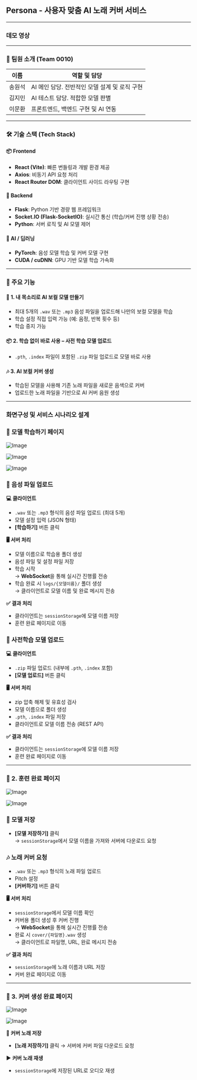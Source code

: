 ## Persona - 사용자 맞춤 AI 노래 커버 서비스
---

### 데모 영상


---
### 👥 팀원 소개 (Team 0010)

| 이름     | 역할 및 담당 |
|----------|---------------|
| 송원석   | AI 메인 담당. 전반적인 모델 설계 및 로직 구현 |
| 김지민   | AI 테스트 담당. 적합한 모델 판별 |
| 이문환   | 프론트엔드, 백엔드 구현 및 AI 연동 |

---
### 🛠 기술 스택 (Tech Stack)

#### 📦 Frontend
- **React (Vite)**: 빠른 번들링과 개발 환경 제공
- **Axios**: 비동기 API 요청 처리
- **React Router DOM**: 클라이언트 사이드 라우팅 구현

#### 🔧 Backend
- **Flask**: Python 기반 경량 웹 프레임워크
- **Socket.IO (Flask-SocketIO)**: 실시간 통신 (학습/커버 진행 상황 전송)
- **Python**: 서버 로직 및 AI 모델 제어

#### 🧠 AI / 딥러닝
- **PyTorch**: 음성 모델 학습 및 커버 모델 구현
- **CUDA / cuDNN**: GPU 기반 모델 학습 가속화
---
### 🚀 주요 기능


#### 🧠 1. 내 목소리로 AI 보컬 모델 만들기
- 최대 5개의 `.wav` 또는 `.mp3` 음성 파일을 업로드해 나만의 보컬 모델을 학습
- 학습 설정 직접 입력 가능 (예: 음정, 반복 횟수 등)
- 학습 중지 가능

#### 📦 2. 학습 없이 바로 사용 – 사전 학습 모델 업로드
- `.pth`, `.index` 파일이 포함된 `.zip` 파일 업로드로 모델 바로 사용

#### 🎶 3. AI 보컬 커버 생성
- 학습된 모델을 사용해 기존 노래 파일을 새로운 음색으로 커버
- 업로드한 노래 파일을 기반으로 AI 커버 음원 생성

---
### 화면구성 및 서비스 시나리오 설계




###  📄 모델 학습하기 페이지
![Image](https://github.com/user-attachments/assets/31145e74-ee7f-412e-bd53-7b27317f0049)

![Image](https://github.com/user-attachments/assets/ea00018a-bf1b-487c-b431-db68a03e02aa)

![Image](https://github.com/user-attachments/assets/0f0a8413-af7b-485e-9255-c16226ed6daa)
### 📂 음성 파일 업로드
**💻 클라이언트**
- `.wav` 또는 `.mp3` 형식의 음성 파일 업로드 (최대 5개)
- 모델 설정 입력 (JSON 형태)
- **[학습하기]** 버튼 클릭

**🖥️ 서버 처리**
- 모델 이름으로 학습용 폴더 생성
- 음성 파일 및 설정 파일 저장
- 학습 시작  
  → **WebSocket**을 통해 실시간 진행률 전송
- 학습 완료 시 `logs/{모델이름}/` 폴더 생성  
  → 클라이언트로 모델 이름 및 완료 메시지 전송

**✅ 결과 처리**
- 클라이언트는 `sessionStorage`에 모델 이름 저장
- 훈련 완료 페이지로 이동


### 📂 사전학습 모델 업로드

**💻 클라이언트**
- `.zip` 파일 업로드 (내부에 `.pth`, `.index` 포함)
- **[모델 업로드]** 버튼 클릭

**🖥️ 서버 처리**
- zip 압축 해제 및 유효성 검사
- 모델 이름으로 폴더 생성
- `.pth`, `.index` 파일 저장
- 클라이언트로 모델 이름 전송 (REST API)

**✅ 결과 처리**
- 클라이언트는 `sessionStorage`에 모델 이름 저장
- 훈련 완료 페이지로 이동

---

### 📄 2. 훈련 완료 페이지
![Image](https://github.com/user-attachments/assets/155964c8-9a32-4329-9d02-d10ed0f45412)

![Image](https://github.com/user-attachments/assets/9f91fb24-5015-4eba-9772-63c1729ddf17)

### 💾 모델 저장
- **[모델 저장하기]** 클릭  
  → `sessionStorage`에서 모델 이름을 가져와 서버에 다운로드 요청

### 🎶 노래 커버 요청
- `.wav` 또는 `.mp3` 형식의 노래 파일 업로드
- Pitch 설정
- **[커버하기]** 버튼 클릭

**🖥️ 서버 처리**
- `sessionStorage`에서 모델 이름 확인
- 커버용 폴더 생성 후 커버 진행  
  → **WebSocket**을 통해 실시간 진행률 전송
- 완료 시 `cover/{파일명}.wav` 생성  
  → 클라이언트로 파일명, URL, 완료 메시지 전송

**✅ 결과 처리**
- `sessionStorage`에 노래 이름과 URL 저장
- 커버 완료 페이지로 이동

---

### 📄 3. 커버 생성 완료 페이지
![Image](https://github.com/user-attachments/assets/48ee1fb5-2e66-490c-a26a-cfae658a6e8b)

![Image](https://github.com/user-attachments/assets/3caf4780-d0ef-4794-8e82-c20e4cf7b8d2)

**💾 커버 노래 저장**
- **[노래 저장하기]** 클릭 → 서버에 커버 파일 다운로드 요청

**▶️ 커버 노래 재생**
- `sessionStorage`에 저장된 URL로 오디오 재생